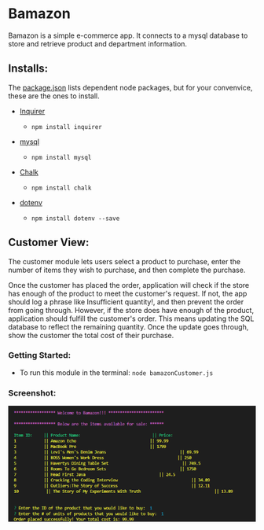 # Bamazon

Bamazon is a simple e-commerce app. It connects to a mysql database to store and retrieve product and department information.

## Installs:

The [package.json](https://github.com/anishbnair/Bamazon/blob/master/package.json) lists dependent node packages, but for your convenvice, these are the ones to install.

* [Inquirer](https://www.npmjs.com/package/inquirer)
    - `npm install inquirer`

* [mysql](https://www.npmjs.com/package/mysql)
    - `npm install mysql`

* [Chalk](https://www.npmjs.com/package/chalk)
    - `npm install chalk`

* [dotenv](https://www.npmjs.com/package/dotenv)
    - `npm install dotenv --save`

## Customer View:

The customer module lets users select a product to purchase, enter the number of items they wish to purchase, and then complete the purchase.

Once the customer has placed the order, application will check if the store has enough of the product to meet the customer's request. If not, the app should log a phrase like Insufficient quantity!, and then prevent the order from going through. However, if the store does have enough of the product, application should fulfill the customer's order. This means updating the SQL database to reflect the remaining quantity. Once the update goes through, show the customer the total cost of their purchase.

### Getting Started:

* To run this module in the terminal:
`node bamazonCustomer.js`

### Screenshot:
![Bamazon](/images/customerView1.png)